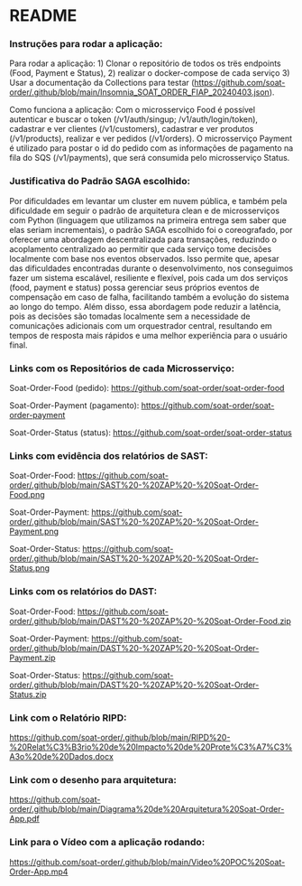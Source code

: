 # README

### Instruções para rodar a aplicação:
Para rodar a aplicação: 1) Clonar o repositório de todos os trës endpoints (Food, Payment e Status), 2) realizar o docker-compose de cada serviço 3) Usar a documentaçâo da Collections para testar (https://github.com/soat-order/.github/blob/main/Insomnia_SOAT_ORDER_FIAP_20240403.json).

Como funciona a aplicação: Com o microsserviço Food é possível autenticar e buscar o token (/v1/auth/singup; /v1/auth/login/token), cadastrar e ver clientes (/v1/customers), cadastrar e ver produtos (/v1/products), realizar e ver pedidos (/v1/orders). O microsserviço Payment é utilizado para postar o id do pedido com as informações de pagamento na fila do SQS (/v1/payments), que será consumida pelo microsserviço Status.

### Justificativa do Padrão SAGA escolhido:
Por dificuldades em levantar um cluster em nuvem pública, e também pela dificuldade em seguir o padrão de arquitetura clean e de microsserviços com Python (linguagem que utilizamos na primeira entrega sem saber que elas seriam incrementais), o padrão SAGA escolhido foi o coreografado, por oferecer uma abordagem descentralizada para transações, reduzindo o acoplamento centralizado ao permitir que cada serviço tome decisões localmente com base nos eventos observados. Isso permite que, apesar das dificuldades encontradas durante o desenvolvimento, nos conseguimos fazer um sistema escalável, resiliente e flexível, pois cada um dos serviços (food, payment e status) possa gerenciar seus próprios eventos de compensação em caso de falha, facilitando também a evolução do sistema ao longo do tempo. Além disso, essa abordagem pode reduzir a latência, pois as decisões são tomadas localmente sem a necessidade de comunicações adicionais com um orquestrador central, resultando em tempos de resposta mais rápidos e uma melhor experiência para o usuário final.

### Links com os Repositórios de cada Microsserviço:
Soat-Order-Food (pedido): https://github.com/soat-order/soat-order-food

Soat-Order-Payment (pagamento): https://github.com/soat-order/soat-order-payment

Soat-Order-Status (status): https://github.com/soat-order/soat-order-status

### Links com evidência dos relatórios de SAST:
Soat-Order-Food: https://github.com/soat-order/.github/blob/main/SAST%20-%20ZAP%20-%20Soat-Order-Food.png

Soat-Order-Payment: https://github.com/soat-order/.github/blob/main/SAST%20-%20ZAP%20-%20Soat-Order-Payment.png

Soat-Order-Status: https://github.com/soat-order/.github/blob/main/SAST%20-%20ZAP%20-%20Soat-Order-Status.png

### Links com os relatórios do DAST:
Soat-Order-Food: https://github.com/soat-order/.github/blob/main/DAST%20-%20ZAP%20-%20Soat-Order-Food.zip

Soat-Order-Payment: https://github.com/soat-order/.github/blob/main/DAST%20-%20ZAP%20-%20Soat-Order-Payment.zip

Soat-Order-Status: https://github.com/soat-order/.github/blob/main/DAST%20-%20ZAP%20-%20Soat-Order-Status.zip

### Link com o Relatório RIPD: 
https://github.com/soat-order/.github/blob/main/RIPD%20-%20Relat%C3%B3rio%20de%20Impacto%20de%20Prote%C3%A7%C3%A3o%20de%20Dados.docx

### Link com o desenho para arquitetura:
https://github.com/soat-order/.github/blob/main/Diagrama%20de%20Arquitetura%20Soat-Order-App.pdf

### Link para o Vídeo com a aplicação rodando:
https://github.com/soat-order/.github/blob/main/Video%20POC%20Soat-Order-App.mp4

